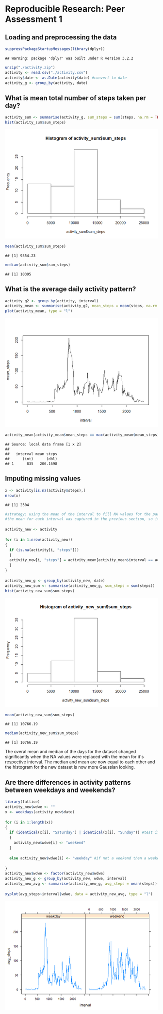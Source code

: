 # Reproducible Research: Peer Assessment 1


## Loading and preprocessing the data

```r
suppressPackageStartupMessages(library(dplyr))
```

```
## Warning: package 'dplyr' was built under R version 3.2.2
```

```r
unzip("./activity.zip")
activity <- read.csv("./activity.csv")
activity$date <- as.Date(activity$date) #convert to date
activity_g <- group_by(activity, date)
```


## What is mean total number of steps taken per day?

```r
activity_sum <- summarise(activity_g, sum_steps = sum(steps, na.rm = TRUE))
hist(activity_sum$sum_steps)
```

![](PA1_template_files/figure-html/unnamed-chunk-2-1.png) 

```r
mean(activity_sum$sum_steps)
```

```
## [1] 9354.23
```

```r
median(activity_sum$sum_steps)
```

```
## [1] 10395
```


## What is the average daily activity pattern?

```r
activity_g2 <- group_by(activity, interval)
activity_mean <- summarise(activity_g2, mean_steps = mean(steps, na.rm = TRUE))
plot(activity_mean, type = "l")
```

![](PA1_template_files/figure-html/unnamed-chunk-3-1.png) 

```r
activity_mean[activity_mean$mean_steps == max(activity_mean$mean_steps), ]
```

```
## Source: local data frame [1 x 2]
## 
##   interval mean_steps
##      (int)      (dbl)
## 1      835   206.1698
```


## Imputing missing values

```r
x <- activity[is.na(activity$steps),]
nrow(x)
```

```
## [1] 2304
```

```r
#strategy: using the mean of the interval to fill NA values for the particular interval.
#the mean for each interval was captured in the previous section, so it was just to structure the looping through the dataset and logically determining if "steps" was NA or not

activity_new <- activity

for (i in 1:nrow(activity_new))
{
  if (is.na(activity[i, "steps"]))
  {
  activity_new[i, "steps"] = activity_mean[activity_mean$interval == activity_new[i, "interval"], "mean_steps"]
  }
}

activity_new_g <- group_by(activity_new, date)
activity_new_sum <- summarise(activity_new_g, sum_steps = sum(steps))
hist(activity_new_sum$sum_steps)
```

![](PA1_template_files/figure-html/unnamed-chunk-4-1.png) 

```r
mean(activity_new_sum$sum_steps)
```

```
## [1] 10766.19
```

```r
median(activity_new_sum$sum_steps)
```

```
## [1] 10766.19
```
The overal mean and median of the days for the dataset changed significantly when the NA values were replaced with the mean for it's respective interval. The median and mean are now equal to each other and the histogram for the new dataset is now more Gaussian looking.

## Are there differences in activity patterns between weekdays and weekends?

```r
library(lattice)
activity_new$wdwe <- ""
x <- weekdays(activity_new$date)

for (i in 1:length(x))
{
  if (identical(x[i], "Saturday") | identical(x[i], "Sunday")) #test if it's the weekend and records
  {
    activity_new$wdwe[i] <- "weekend"
  }
  
  else activity_new$wdwe[i] <- "weekday" #if not a weekend then a weekday

}
activity_new$wdwe <- factor(activity_new$wdwe)
activity_new_g <- group_by(activity_new, wdwe, interval)
activity_new_avg <- summarise(activity_new_g, avg_steps = mean(steps))

xyplot(avg_steps~interval|wdwe, data = activity_new_avg, type = "l")
```

![](PA1_template_files/figure-html/unnamed-chunk-5-1.png) 

